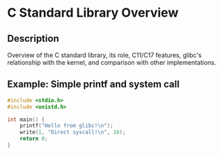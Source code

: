 # C Standard Library Overview

## Description
Overview of the C standard library, its role, C11/C17 features, glibc's relationship with the kernel, and comparison with other implementations.

## Example: Simple printf and system call
```c
#include <stdio.h>
#include <unistd.h>

int main() {
    printf("Hello from glibc!\n");
    write(1, "Direct syscall!\n", 16);
    return 0;
}
```
